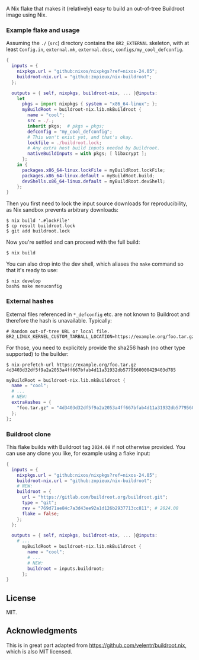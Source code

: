 A Nix flake that makes it (relatively) easy to build an out-of-tree Buildroot image using Nix.

### Example flake and usage

Assuming the `./` (`src`) directory contains the `BR2_EXTERNAL` skeleton, with at least `Config.in`, `external.mk`, `external.desc`, `configs/my_cool_defconfig`. 

```nix
{
  inputs = {
    nixpkgs.url = "github:nixos/nixpkgs?ref=nixos-24.05";
    buildroot-nix.url = "github:zopieux/nix-buildroot";
  };

  outputs = { self, nixpkgs, buildroot-nix, ... }@inputs:
    let
      pkgs = import nixpkgs { system = "x86_64-linux"; };
      myBuildRoot = buildroot-nix.lib.mkBuildroot {
        name = "cool";
        src = ./.;
        inherit pkgs;  # pkgs = pkgs;
        defconfig = "my_cool_defconfig";
        # This won't exist yet, and that's okay.
        lockfile = ./buildroot.lock;
        # Any extra host build inputs needed by Buildroot.
        nativeBuildInputs = with pkgs; [ libxcrypt ];
      };
    in {
      packages.x86_64-linux.lockFile = myBuildRoot.lockFile;
      packages.x86_64-linux.default = myBuildRoot.build;
      devShells.x86_64-linux.default = myBuildRoot.devShell;
    };
}
```

Then you first need to lock the input source downloads for reproducibility, as Nix sandbox prevents arbitrary downloads:

```shell
$ nix build '.#lockFile'
$ cp result buildroot.lock
$ git add buildroot.lock
```

Now you're settled and can proceed with the full build:

```shell
$ nix build
```

You can also drop into the dev shell, which aliases the `make` command so that it's ready to use:

```shell
$ nix develop
bash$ make menuconfig
```


### External hashes

External files referenced in `*_defconfig` etc. are not known to Buildroot and therefore the hash is unavailable. Typically:

```
# Random out-of-tree URL or local file.
BR2_LINUX_KERNEL_CUSTOM_TARBALL_LOCATION=https://example.org/foo.tar.gz
```

For those, you need to explicitely provide the sha256 hash (no other type supported) to the builder:

```shell
$ nix-prefetch-url https://example.org/foo.tar.gz
4d3403d32df5f9a2a2053a4ff667bfab4d11a31932db5779560000429403d785
```

```nix
myBuildRoot = buildroot-nix.lib.mkBuildroot {
  name = "cool";
  # ...
  # NEW:
  extraHashes = {
    "foo.tar.gz" = "4d3403d32df5f9a2a2053a4ff667bfab4d11a31932db5779560000429403d785";
  };
};
```

### Buildroot clone

This flake builds with Buildroot tag `2024.08` if not otherwise provided. You can use any clone you like, for example using a flake input:

```nix
{
  inputs = {
    nixpkgs.url = "github:nixos/nixpkgs?ref=nixos-24.05";
    buildroot-nix.url = "github:zopieux/nix-buildroot";
    # NEW:
    buildroot = {
      url = "https://gitlab.com/buildroot.org/buildroot.git";
      type = "git";
      rev = "769d71ae84c7a3d43ee92a1d126b2937713cc811"; # 2024.08
      flake = false;
    };
  };

  outputs = { self, nixpkgs, buildroot-nix, ... }@inputs:
    # ...
      myBuildRoot = buildroot-nix.lib.mkBuildroot {
        name = "cool";
        # ...
        # NEW:
        buildroot = inputs.buildroot;
      }; 
}
```

## License

MIT.

## Acknowledgments

This is in great part adapted from https://github.com/velentr/buildroot.nix, which is also MIT licensed.
